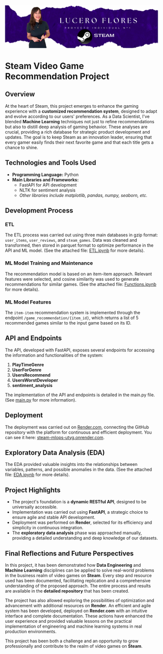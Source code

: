 ![Presentacion](image/Banner-deploy.jpg)

# Steam Video Game Recommendation Project

## Overview

At the heart of Steam, this project emerges to enhance the gaming experience with a **customized recommendation system**, designed to adapt and evolve according to our users' preferences. As a Data Scientist, I've blended **Machine Learning** techniques not just to refine recommendations but also to distill deep analysis of gaming behavior. These analyses are crucial, providing a rich database for strategic product development and updates. The goal is to keep Steam as an innovation leader, ensuring that every gamer easily finds their next favorite game and that each title gets a chance to shine.

## Technologies and Tools Used

- **Programming Language:** Python
- **Main Libraries and Frameworks:**
  - FastAPI for API development
  - NLTK for sentiment analysis
  - _Other libraries include matplotlib, pandas, numpy, seaborn, etc._

## Development Process

### ETL

The ETL process was carried out using three main databases in gzip format: `user_items`, `user_reviews`, and `steam_games`. Data was cleaned and transformed, then stored in parquet format to optimize performance in the API and ML model. (See the attached file: [ETL.ipynb](/ETL.ipynb) for more details).

### ML Model Training and Maintenance

The recommendation model is based on an item-item approach. Relevant features were selected, and cosine similarity was used to generate recommendations for similar games. (See the attached file: [Functions.ipynb](/Functions.ipynb) for more details).

### ML Model Features

The `item-item` recommendation system is implemented through the endpoint `/game_recommendation/{item_id}`, which returns a list of 5 recommended games similar to the input game based on its ID.

## API and Endpoints

The API, developed with FastAPI, exposes several endpoints for accessing the information and functionalities of the system:

1. **PlayTimeGenre**
2. **UserForGenre**
3. **UsersRecommend**
4. **UsersWorstDeveloper**
5. **sentiment_analysis**

The implementation of the API and endpoints is detailed in the main.py file. (See [main.py](/main.py) for more information).

## Deployment

The deployment was carried out on [Render.com](https://render.com/), connecting the GitHub repository with the platform for continuous and efficient deployment. You can see it here: [steam-mlops-utyg.onrender.com](https://steam-mlops-utyg.onrender.com/docs).

## Exploratory Data Analysis (EDA)

The EDA provided valuable insights into the relationships between variables, patterns, and possible anomalies in the data. (See the attached file: [EDA.ipynb](/EDA.ipynb) for more details).

## Project Highlights

- The project's foundation is a **dynamic RESTful API**, designed to be universally accessible.
- Implementation was carried out using **FastAPI**, a strategic choice to ensure agile and stable API development.
- Deployment was performed on **Render**, selected for its efficiency and simplicity in continuous integration.
- The **exploratory data analysis** phase was approached manually, providing a detailed understanding and deep knowledge of our datasets.

## Final Reflections and Future Perspectives

In this project, it has been demonstrated how **Data Engineering** and **Machine Learning** disciplines can be applied to solve real-world problems in the business realm of video games on **Steam**. Every step and resource used has been documented, facilitating replication and a comprehensive understanding of the proposed approach. The entire process and results are available in the **detailed repository** that has been created.

The project has also allowed exploring the possibilities of optimization and advancement with additional resources on **Render**. An efficient and agile system has been developed, deployed on **Render.com** with an intuitive interface and complete documentation. These actions have enhanced the user experience and provided valuable lessons on the practical implementation of engineering and machine learning systems in real production environments.

This project has been both a challenge and an opportunity to grow professionally and contribute to the realm of video games on **Steam**.
